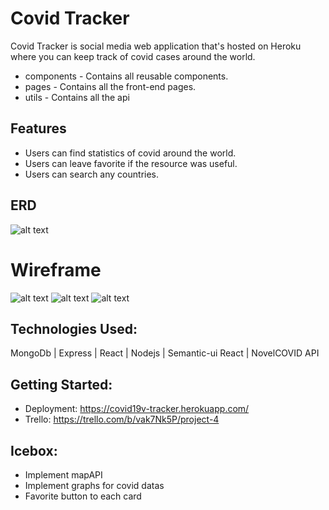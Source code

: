 # Covid Tracker  
Covid Tracker is social media web application that's hosted on Heroku where you can keep track of covid cases around the world.

- components - Contains all reusable components.
- pages - Contains all the front-end pages.
- utils - Contains all the api

## Features  
- Users can find statistics of covid around the world.
- Users can leave favorite if the resource was useful.
- Users can search any countries.

## ERD  
![alt text](https://i.imgur.com/GYMQyO8.png)

# Wireframe  
![alt text](https://i.imgur.com/dBi6rKL.png)
![alt text](https://i.imgur.com/WtSMt4m.png)
![alt text](https://i.imgur.com/aMtY4jn.png)

## Technologies Used:
MongoDb | Express | React | Nodejs | Semantic-ui React | NovelCOVID API

## Getting Started:  
- Deployment: https://covid19v-tracker.herokuapp.com/
- Trello: https://trello.com/b/vak7Nk5P/project-4
## Icebox:  
- Implement mapAPI
- Implement graphs for covid datas
- Favorite button to each card
